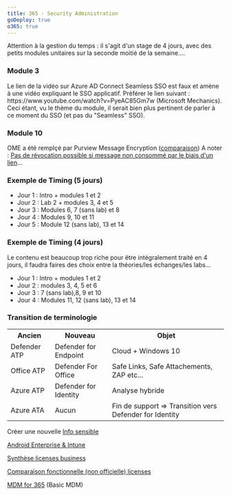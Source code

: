 ```yaml
---
title: 365 - Security Administration
goDeploy: true
o365: true
---
```

<div id="conseils">
Attention à la gestion du temps : il s'agit d'un stage de 4 jours, avec des petits modules unitaires sur la seconde moitié de la semaine....
  <h3>Module 3</h3>
  Le lien de la vidéo sur Azure AD Connect Seamless SSO est faux et amène à une vidéo expliquant le SSO applicatif. Préférer le lien suivant : https://www.youtube.com/watch?v=PyeAC85Gm7w (Microsoft Mechanics).
  Ceci étant, vu le thème du module, il serait bien plus pertinent de parler à ce moment du SSO (et pas du "Seamless" SSO).
  <h3>Module 10</h3>
  OME a été remplçé par Purview Message Encryption (<a href="https://docs.microsoft.com/en-us/microsoft-365/compliance/ome-version-comparison?view=o365-worldwide#side-by-side-comparison-of-message-encryption-features-and-capabilities" target="_blank">comparaison</a>)
  A noter : <a href="https://docs.microsoft.com/en-us/microsoft-365/compliance/revoke-ome-encrypted-mail?view=o365-worldwide#encrypted-emails-that-you-can-revoke" target="_blank">Pas de révocation possible si message non consommé par le biais d'un lien</a>...
  <h3>Exemple de Timing (5 jours)</h3>
  <ul>
    <li>Jour 1 : Intro + modules 1 et 2
    <li>Jour 2 : Lab 2 + modules 3, 4 et 5
    <li>Jour 3 : Modules 6, 7 (sans lab) et 8
    <li>Jour 4 : Modules 9, 10 et 11
    <li>Jour 5 : Module 12 (sans lab), 13 et 14
  </ul>
  
  <h3>Exemple de Timing (4 jours)</h3>
  Le contenu est beaucoup trop riche pour être intégralement traité en 4 jours, il faudra faires des choix entre la théories/les échanges/les labs...
  <ul>
    <li>Jour 1 : Intro + modules 1 et 2
    <li>Jour 2 : modules 3, 4, 5 et 6
    <li>Jour 3 : 7 (sans lab),8, 9 et 10
    <li>Jour 4 : Modules 11, 12 (sans lab), 13 et 14
  </ul>
  

  <h3>Transition de terminologie</h3>
  <table><tr><th>Ancien</th><th>Nouveau</th><th>Objet</th></tr>
  <tr><td>Defender ATP</td><td>Defender for Endpoint</td><td>Cloud + Windows 10</td></tr>
  <tr><td>Office ATP</td><td>Defender For Office</td><td>Safe Links, Safe Attachements, ZAP etc...</td></tr>
  <tr><td>Azure ATP</td><td>Defender for Identity</td><td>Analyse hybride</td></tr>
  <tr><td>Azure ATA</td><td>Aucun</td><td>Fin de support => Transition vers Defender for Identity</td></tr>
  </table>
  
  Créer une nouvelle <a href="https://docs.microsoft.com/en-us/microsoft-365/compliance/create-a-custom-sensitive-information-type?view=o365-worldwide#create-a-custom-sensitive-information-type" target="_blank">Info sensible</a>
  
  <a href="https://docs.microsoft.com/en-us/mem/intune/enrollment/android-dedicated-devices-fully-managed-enroll" target="_blank">Android Enterprise & Intune</a>
  
  <a href="https://query.prod.cms.rt.microsoft.com/cms/api/am/binary/RE4VuQA" target="">Synthèse licenses business</a>
  
  <a href="https://m365maps.com/matrix.htm#000000000000000000000" target="_blank">Comparaison fonctionnelle (non officielle) licenses</a>
  
  <a href="https://docs.microsoft.com/en-us/microsoft-365/admin/basic-mobility-security/set-up?redirectSourcePath=%252fen-us%252farticle%252fManage-mobile-devices-in-Office-365-dd892318-bc44-4eb1-af00-9db5430be3cd&view=o365-worldwide" target="_blank">MDM for 365</a> (Basic MDM)
</div>